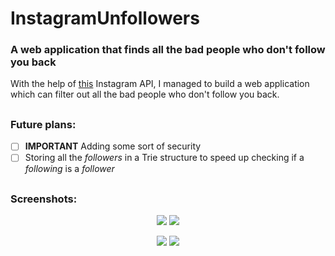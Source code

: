 # InstagramUnfollowers
### A web application that finds all the bad people who don't follow you back

With the help of [this](https://github.com/LevPasha/Instagram-API-python) Instagram API, I managed to build a web application which can filter out all the bad people who don't follow you back.

##
### Future plans:
- [ ] **IMPORTANT** Adding some sort of security
- [ ] Storing all the *followers* in a Trie structure to speed up checking if a *following* is a *follower*

##
### Screenshots:
<p align="center">
  <img src = "https://i.imgur.com/xuSs1fw.png"/>
  <img src = "https://i.imgur.com/xPlIyrS.png"/>
</p>
<p align="center">
  <img src = "https://i.imgur.com/mQP5ZfK.png"/>
  <img src = "https://i.imgur.com/i7TxXKD.png"/>
</p>